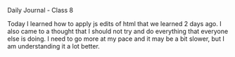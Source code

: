 Daily Journal - Class 8

Today I learned how to apply js edits of html that we learned 2 days ago. I also came to a thought that I should not try and do everything that everyone else is doing. I need to go more at my pace and it may be a bit slower, but I am understanding it a lot better.
